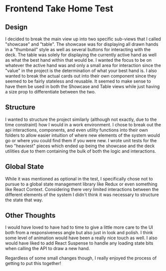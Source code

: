 # Frontend Take Home Test

## Design

I decided to break the main view up into two specific sub-views that I called "showcase" and "table". The showcase was for displaying all drawn hands in a "thumbnail" style as well as several buttons for interacting with the deck. The table was solely for displaying the currently active hand as well as what the best hand within that would be. I wanted the focus to be on whatever the active hand was and only a small area for interaction since the "value" in the project is the determination of what your best hand is. I also wanted to break the actual cards out into their own component since they seemed to be fairly stateless and reusable. It seemed to make sense to have them be used in both the Showcase and Table views while just having a size prop to differentiate between the two.

## Structure

I wanted to structure the project similarly (although not exactly, due to the time constraint) how I would in a work environment. I chose to break out the api interactions, components, and even utility functions into their own folders to allow easier intuition of where new elements of the system would go or where you could find them if you were new. I wrote unit tests for the two "heaviest" pieces which ended up being the showcase and the deck utilities due to them containing the bulk of both the logic and interactions.

## Global State

While it was mentioned as optional in the test, I specifically chose not to pursue to a global state management library like Redux or even something like React Context. Considering there very limited interactions between the different elements of the system I didn't think it was necessary to structure the state that way.

## Other Thoughts

I would have loved to have had to time to give a little more care to the UI both from a responsiveness angle but also just in look and polish. I think some level of animation would have been a really nice touch as well. I also would have liked to add React Suspense to handle any loading state bits when calling the API to draw a new hand.

Regardless of some small changes though, I really enjoyed the process of getting to put this together!
